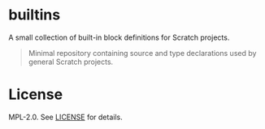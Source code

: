 
# builtins

A small collection of built-in block definitions for Scratch projects.

> Minimal repository containing source and type declarations used by general Scratch projects.

# License

MPL-2.0. See [LICENSE](./LICENSE) for details.
